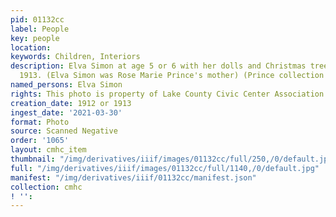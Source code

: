 ```yaml
---
pid: 01132cc
label: People
key: people
location: 
keywords: Children, Interiors
description: Elva Simon at age 5 or 6 with her dolls and Christmas tree in 1912 or
  1913. (Elva Simon was Rose Marie Prince's mother) (Prince collection from Canada)
named_persons: Elva Simon
rights: This photo is property of Lake County Civic Center Association.
creation_date: 1912 or 1913
ingest_date: '2021-03-30'
format: Photo
source: Scanned Negative
order: '1065'
layout: cmhc_item
thumbnail: "/img/derivatives/iiif/images/01132cc/full/250,/0/default.jpg"
full: "/img/derivatives/iiif/images/01132cc/full/1140,/0/default.jpg"
manifest: "/img/derivatives/iiif/01132cc/manifest.json"
collection: cmhc
! '': 
---
```

